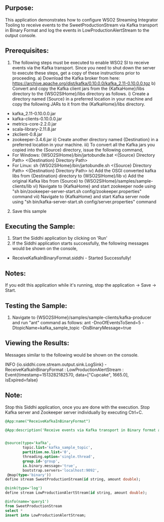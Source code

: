 
## Purpose:
This application demonstrates how to configure WSO2 Streaming Integrator Tooling to receive events to the SweetProductionStream via Kafka transport in Binary Format and log the events in LowProductionAlertStream to the output console.

## Prerequisites:
1) The following steps must be executed to enable WSO2 SI to receive events via the Kafka transport. Since you need to shut down the server to execute these steps, get a copy of these instructions prior to proceeding.
a) Download the Kafka broker from here: https://archive.apache.org/dist/kafka/0.10.0.0/kafka_2.11-0.10.0.0.tgz
b) Convert and copy the Kafka client jars from the {KafkaHome}/libs directory to the {WSO2SIHome}/libs directory as follows.
i) Create a directory named {Source} in a preferred location in your machine and copy the following JARs to it from the {KafkaHome}/libs directory.
* kafka_2.11-0.10.0.0.jar
* kafka-clients-0.10.0.0.jar
* metrics-core-2.2.0.jar
* scala-library-2.11.8.jar
* zkclient-0.8.jar
* zookeeper-3.4.6.jar
ii) Create another directory named {Destination} in a preferred location in your machine.
iii) To convert all the Kafka jars you copied into the {Source} directory, issue the following command,
* For Windows: {WSO2SIHome}/bin/jartobundle.bat <{Source} Directory Path> <{Destination} Directory Path>
* For Linux: sh {WSO2SIHome}/bin/jartobundle.sh <{Source} Directory Path> <{Destination} Directory Path>
iv) Add the OSGI converted kafka libs from {Destination} directory to {WSO2SIHome}/lib
v) Add the original Kafka libs from {Source} to {WSO2SIHome}/samples/sample-clients/lib
vi) Navigate to {KafkaHome} and start zookeeper node using "sh bin/zookeeper-server-start.sh config/zookeeper.properties" command
vii) Navigate to {KafkaHome} and start Kafka server node using "sh bin/kafka-server-start.sh config/server.properties" command
2) Save this sample

## Executing the Sample:
1) Start the Siddhi application by clicking on 'Run'
2) If the Siddhi application starts successfully, the following messages would be shown on the console,
* ReceiveKafkaInBinaryFormat.siddhi - Started Successfully!

## Notes:
If you edit this application while it's running, stop the application -> Save -> Start.

## Testing the Sample:
1) Navigate to {WSO2SIHome}/samples/sample-clients/kafka-producer and run "ant" command as follows:
ant -DnoOfEventsToSend=5 -DtopicName=kafka_sample_topic -DisBinaryMessage=true

## Viewing the Results:
Messages similar to the following would be shown on the console.

INFO {io.siddhi.core.stream.output.sink.LogSink} - ReceiveKafkaInBinaryFormat : LowProductionAlertStream : Event{timestamp=1513282182570, data=["Cupcake", 1665.0], isExpired=false}

## Note:
Stop this Siddhi application, once you are done with the execution.
Stop Kafka server and Zookeeper server individually by executing Ctrl+C.

```sql
@App:name("ReceiveKafkaInBinaryFormat")

@App:description('Receive events via Kafka transport in Binary format and view the output on the console')


@source(type='kafka',
        topic.list='kafka_sample_topic',
        partition.no.list='0',
        threading.option='single.thread',
        group.id='group',
        is.binary.message='true',
        bootstrap.servers='localhost:9092',
 @map(type='binary'))
define stream SweetProductionStream(id string, amount double);

@sink(type='log')
define stream LowProductionAlertStream(id string, amount double);

@info(name='query1')
from SweetProductionStream
select *
insert into LowProductionAlertStream;
```